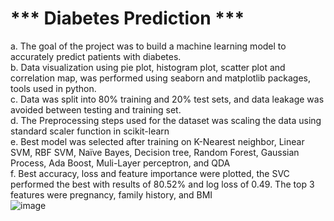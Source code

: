 # *** Diabetes Prediction ***<br>
a. The goal of the project was to build a machine learning model to accurately predict patients with diabetes.<br>
b.	Data visualization using pie plot, histogram plot, scatter plot and correlation map, was performed using seaborn and matplotlib packages, tools used in python.<br>
c.	Data was split into 80% training and 20% test sets, and data leakage was avoided between testing and training set.<br>
d.	The Preprocessing steps used for the dataset was scaling the data using standard scaler function in scikit-learn<br>
e.	Best model was selected after training on K-Nearest neighbor, Linear SVM, RBF SVM, Naïve Bayes, Decision tree, Random Forest, Gaussian Process, Ada Boost, Muli-Layer perceptron, and QDA<br>
f.	Best accuracy, loss and feature importance were plotted, the SVC performed the best with results of 80.52% and log loss of 0.49. The top 3 features were pregnancy, family history, and BMI<br>
![image](https://user-images.githubusercontent.com/115036618/219991242-e24cb34d-a9ef-45dc-a91c-ed8e4a02430c.png)
